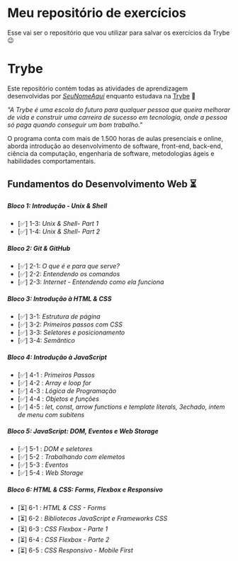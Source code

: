 # Meu repositório de exercícios
Esse vai ser o repositório que vou utilizar para salvar os exercícios da Trybe 😉

# Trybe

Este repositório contém todas as atividades de aprendizagem desenvolvidas por _[SeuNomeAqui](LinkDoSeuLinkedinAqui)_ enquanto estudava na [Trybe](https://www.betrybe.com/) :rocket:

_"A Trybe é uma escola do futuro para qualquer pessoa que queira melhorar de vida e construir uma carreira de sucesso em tecnologia, onde a pessoa só paga quando conseguir um bom trabalho."_

O programa conta com mais de 1.500 horas de aulas presenciais e online, aborda introdução ao desenvolvimento de software, front-end, back-end, ciência da computação, engenharia de software, metodologias ágeis e habilidades comportamentais.

## Fundamentos do Desenvolvimento Web :hourglass_flowing_sand:

##### Bloco 1: Introdução - Unix & Shell

- [:white_check_mark:] 1-3: _Unix & Shell- Part 1_
- [:white_check_mark:] 1-4: _Unix & Shell- Part 2_

##### Bloco 2: Git & GitHub

- [:white_check_mark:] 2-1: _O que é e para que serve?_
- [:white_check_mark:] 2-2: _Entendendo os comandos_
- [:white_check_mark:] 2-3: _Internet - Entendendo como ela funciona_

##### Bloco 3: Introdução à HTML & CSS

- [:white_check_mark:] 3-1: _Estrutura de página_
- [:white_check_mark:] 3-2: _Primeiros passos com CSS_
- [:white_check_mark:] 3-3: _Seletores e posicionamento_
- [:white_check_mark:] 3-4: _Semãntico_

##### Bloco 4: Introdução à JavaScript

- [:white_check_mark:] 4-1 : _Primeiros Passos_
- [:white_check_mark:] 4-2 : _Array e loop for_
- [:white_check_mark:] 4-3 : _Lógica de Programação_
- [:white_check_mark:] 4-4 : _Objetos e funções_
- [:white_check_mark:] 4-5 : _let, const, arrow functions e template literals, 3echado, intem de menu com subitens_

##### Bloco 5: JavaScript: DOM, Eventos e Web Storage

- [:white_check_mark:] 5-1 : _DOM e seletores_
- [:white_check_mark:] 5-2 : _Trabalhando com elemetos_
- [:white_check_mark:] 5-3 : _Eventos_
- [:white_check_mark:] 5-4 : _Web Storage_

##### Bloco 6: HTML & CSS: Forms, Flexbox e Responsivo

- [:hourglass_flowing_sand:] 6-1 : _HTML & CSS - Forms_
- [:hourglass_flowing_sand:] 6-2 : _Bibliotecas JavaScript e Frameworks CSS_
- [:hourglass_flowing_sand:] 6-3 : _CSS Flexbox - Parte 1_
- [:hourglass_flowing_sand:] 6-4 : _CSS Flexbox - Parte 2_
- [:hourglass_flowing_sand:] 6-5 : _CSS Responsivo - Mobile First_